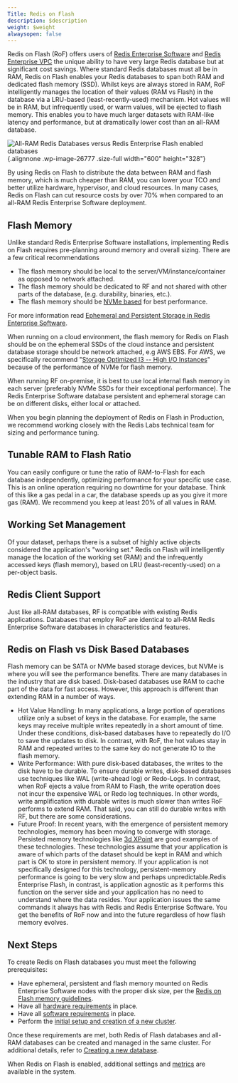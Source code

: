 ```yaml
---
Title: Redis on Flash
description: $description
weight: $weight
alwaysopen: false
---
```

Redis on Flash (RoF) offers users of [Redis Enterprise
Software](/redis-enterprise-documentation/overview/) and [Redis
Enterprise VPC](/products/redis-cloud-private/) the unique ability to
have very large Redis database but at significant cost savings. Where
standard Redis databases must all be in RAM, Redis on Flash enables your
Redis databases to span both RAM and dedicated flash memory
(SSD). Whilst keys are always stored in RAM, RoF intelligently manages
the location of their values (RAM vs Flash) in the database via a
LRU-based (least-recently-used) mechanism. Hot values will be in RAM,
but infrequently used, or warm values, will be ejected to flash memory.
This enables you to have much larger datasets with RAM-like latency and
performance, but at dramatically lower cost than an all-RAM database.

![All-RAM Redis Databases versus Redis Enterprise Flash enabled
databases](/wp-content/uploads/2016/07/redis_flash_px.png){.alignnone
.wp-image-26777 .size-full width="600" height="328"}

By using Redis on Flash to distribute the data between RAM and flash
memory, which is much cheaper than RAM, you can lower your TCO and
better utilize hardware, hypervisor, and cloud resources. In many cases,
Redis on Flash can cut resource costs by over 70% when compared to an
all-RAM Redis Enterprise Software deployment.

Flash Memory
------------

Unlike standard Redis Enterprise Software installations, implementing
Redis on Flash requires pre-planning around memory and overall sizing.
There are a few critical recommendations

-   The flash memory should be local to the server/VM/instance/container
    as opposed to network attached.
-   The flash memory should be dedicated to RF and not shared with other
    parts of the database, (e.g. durability, binaries, etc.).
-   The flash memory should be [NVMe
    based](https://en.wikipedia.org/wiki/NVM_Express) for best
    performance.

For more information read [Ephemeral and Persistent Storage in Redis
Enterprise
Software](/redis-enterprise-documentation/administering/designing-production/persistent-ephemeral-storage/).

When running on a cloud environment, the flash memory for Redis on Flash
should be on the ephemeral SSDs of the cloud instance and persistent
database storage should be network attached, e.g AWS EBS. For AWS, we
specifically recommend "[Storage Optimized I3 -- High I/O
Instances](https://aws.amazon.com/ec2/instance-types/#storage-optimized)"
because of the performance of NVMe for flash memory.

When running RF on-premise, it is best to use local internal flash
memory in each server (preferably NVMe SSDs for their exceptional
performance). The Redis Enterprise Software database persistent and
ephemeral storage can be on different disks, either local or attached.

When you begin planning the deployment of Redis on Flash in Production,
we recommend working closely with the Redis Labs technical team for
sizing and performance tuning.

Tunable RAM to Flash Ratio
--------------------------

You can easily configure or tune the ratio of RAM-to-Flash for each
database independently, optimizing performance for your specific use
case. This is an online operation requiring no downtime for your
database. Think of this like a gas pedal in a car, the database speeds
up as you give it more gas (RAM). We recommend you keep at least 20% of
all values in RAM.

Working Set Management
----------------------

Of your dataset, perhaps there is a subset of highly active objects
considered the application's "working set." Redis on Flash will
intelligently manage the location of the working set (RAM) and the
infrequently accessed keys (flash memory), based on LRU
(least-recently-used) on a per-object basis.

Redis Client Support
--------------------

Just like all-RAM databases, RF is compatible with existing Redis
applications. Databases that employ RoF are identical to all-RAM Redis
Enterprise Software databases in characteristics and features.

Redis on Flash vs Disk Based Databases
--------------------------------------

Flash memory can be SATA or NVMe based storage devices, but NVMe is
where you will see the performance benefits. There are many databases in
the industry that are disk based. Disk-based databases use RAM to cache
part of the data for fast access. However, this approach is different
than extending RAM in a number of ways.

-   Hot Value Handling: In many applications, a large portion of
    operations utilize only a subset of keys in the database. For
    example, the same keys may receive multiple writes repeatedly in a
    short amount of time. Under these conditions, disk-based databases
    have to repeatedly do I/O to save the updates to disk. In contrast,
    with RoF, the hot values stay in RAM and repeated writes to the same
    key do not generate IO to the flash memory.
-   Write Performance: With pure disk-based databases, the writes to the
    disk have to be durable. To ensure durable writes, disk-based
    databases use techniques like WAL (write-ahead log) or Redo-Logs. In
    contrast, when RoF ejects a value from RAM to Flash, the write
    operation does not incur the expensive WAL or Redo log techniques.
    In other words, write amplification with durable writes is much
    slower than writes RoF performs to extend RAM. That said, you can
    still do durable writes with RF, but there are some considerations.
-   Future Proof: In recent years, with the emergence of persistent
    memory technologies, memory has been moving to converge with
    storage. Persisted memory technologies like [3d
    XPoint](https://en.wikipedia.org/wiki/3D_XPoint) are good examples
    of these technologies. These technologies assume that your
    application is aware of which parts of the dataset should be kept in
    RAM and which part is OK to store in persistent memory. If your
    application is not specifically designed for this technology,
    persistent-memory performance is going to be very slow and perhaps
    unpredictable.Redis Enterprise Flash, in contrast, is application
    agnostic as it performs this function on the server side and your
    application has no need to understand where the data resides. Your
    application issues the same commands it always has with Redis and
    Redis Enterprise Software. You get the benefits of RoF now and into
    the future regardless of how flash memory evolves.

Next Steps
----------

To create Redis on Flash databases you must meet the following
prerequisites:

-   Have ephemeral, persistent and flash memory mounted on Redis
    Enterprise Software nodes with the proper disk size, per the [Redis
    on Flash memory
    guidelines](/redis-enterprise-documentation/installing-and-upgrading/hardware-software-requirements#production-environment-reqs).
-   Have all [hardware
    requirements](/redis-enterprise-documentation/administering/designing-production/hardware-requirements/)
    in place.
-   Have all [software
    requirements](/redis-enterprise-documentation/administering/designing-production/supported-platforms/)
    in place.
-   Perform the [initial setup and creation of a new
    cluster](/redis-enterprise-documentation/administering/installing-upgrading/downloading-installing/).

Once these requirements are met, both Redis of Flash databases and
all-RAM databases can be created and managed in the same cluster. For
additional details, refer to [Creating a new
database](/redis-enterprise-documentation/database-configuration/creating-a-new-database).

When Redis on Flash is enabled, additional settings and
[metrics](redis-enterprise-documentation/administering/monitoring-metrics/definitions/#redis-flash-metrics)
are available in the system.
